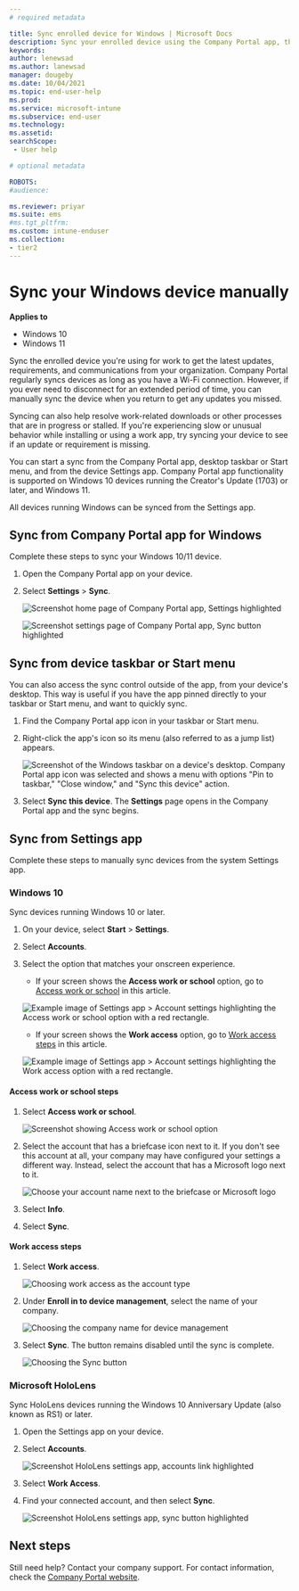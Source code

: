 ```yaml
---
# required metadata

title: Sync enrolled device for Windows | Microsoft Docs
description: Sync your enrolled device using the Company Portal app, the Start menu, the task bar, or the Settings app.
keywords:
author: lenewsad
ms.author: lanewsad
manager: dougeby
ms.date: 10/04/2021
ms.topic: end-user-help
ms.prod:
ms.service: microsoft-intune
ms.subservice: end-user
ms.technology:
ms.assetid: 
searchScope:
 - User help

# optional metadata

ROBOTS:  
#audience:

ms.reviewer: priyar
ms.suite: ems
#ms.tgt_pltfrm:
ms.custom: intune-enduser
ms.collection:
- tier2
---
```


# Sync your Windows device manually  

**Applies to**  
- Windows 10  
- Windows 11  

Sync the enrolled device you're using for work to get the latest updates, requirements, and communications from your organization. Company Portal regularly syncs devices as long as you have a Wi-Fi connection. However, if you ever need to disconnect for an extended period of time, you can manually sync the device when you return to get any updates you missed. 
 
Syncing can also help resolve work-related downloads or other processes that are in progress or stalled. If you're experiencing slow or unusual behavior while installing or using a work app, try syncing your device to see if an update or requirement is missing.  

You can start a sync from the Company Portal app, desktop taskbar or Start menu, and from the device Settings app. Company Portal app functionality is supported on Windows 10 devices running the Creator's Update (1703) or later, and Windows 11.  

All devices running Windows can be synced from the Settings app.  

## Sync from Company Portal app for Windows
Complete these steps to sync your Windows 10/11 device.  

1. Open the Company Portal app on your device.

2. Select **Settings** > **Sync**.

    ![Screenshot home page of Company Portal app, Settings highlighted](./media/RS1_homePage_settings_04.png)  
    
    ![Screenshot settings page of Company Portal app, Sync button highlighted](./media/RS1_settingspage_sync05.png)  

## Sync from device taskbar or Start menu   

You can also access the sync control outside of the app, from your device's desktop. This way is useful if you have the app pinned directly to your taskbar or Start menu, and want to quickly sync.  

1. Find the Company Portal app icon in your taskbar or Start menu.  
2. Right-click the app's icon so its menu (also referred to as a jump list) appears.  

    ![Screenshot of the Windows taskbar on a device's desktop. Company Portal app icon was selected and shows a menu with options "Pin to taskbar," "Close window," and "Sync this device" action.](./media/sync-device-from-start-menu-1807.png)  

3. Select **Sync this device**. The **Settings** page opens in the Company Portal app and the sync begins.  

## Sync from Settings app  
Complete these steps to manually sync devices from the system Settings app.  

### Windows 10   
Sync devices running Windows 10 or later.   
1. On your device, select **Start** > **Settings**.

2. Select **Accounts**.  

3. Select the option that matches your onscreen experience.  

    * If your screen shows the **Access work or school** option, go to [Access work or school](#access-work-or-school-steps) in this article.  

     ![Example image of Settings app > Account settings highlighting the Access work or school option with a red rectangle.](./media/w10-enroll-rs1-connect-to-work-or-school.png)  

    * If your screen shows the **Work access** option, go to [Work access steps](#work-access-steps) in this article.  

     ![Example image of Settings app > Account settings highlighting the Work access option with a red rectangle.](./media/win10pc-sync-3-work-access.png)  

#### Access work or school steps  

1. Select **Access work or school**.

    ![Screenshot showing Access work or school option](./media/w10-enroll-rs1-connect-to-work-or-school.png)  

2. Select the account that has a briefcase icon next to it. If you don't see this account at all, your company may have configured your settings a different way. Instead, select the account that has a Microsoft logo next to it.

     ![Choose your account name next to the briefcase or Microsoft logo](./media/win10pc-rs1-sync-info-button.png)

3. Select **Info**. 

4. Select **Sync**. 

#### Work access steps

1. Select **Work access**.

    ![Choosing work access as the account type](./media/win10pc-sync-3-work-access.png)

2. Under **Enroll in to device management**, select the name of your company.

    ![Choosing the company name for device management](./media/win10pc-sync-4-tap-com-name.png)

3. Select **Sync**. The button remains disabled until the sync is complete.

    ![Choosing the Sync button](./media/win10pc-sync-5-tap-sync.png)  

### Microsoft HoloLens  
Sync HoloLens devices running the Windows 10 Anniversary Update (also known as RS1) or later.  

1. Open the Settings app on your device.  

2. Select **Accounts**. 

    ![Screenshot HoloLens settings app, accounts link highlighted](./media/RS1_holoLens_SettingsRS1_Accounts_06.png)  
3. Select **Work Access**.  

3. Find your connected account, and then select **Sync**.  

    ![Screenshot HoloLens settings app, sync button highlighted](./media/RS1_holoLens_SyncRS1_Sync_08.png)   
    
## Next steps  

Still need help? Contact your company support. For contact information, check the [Company Portal website](https://go.microsoft.com/fwlink/?linkid=2010980).
